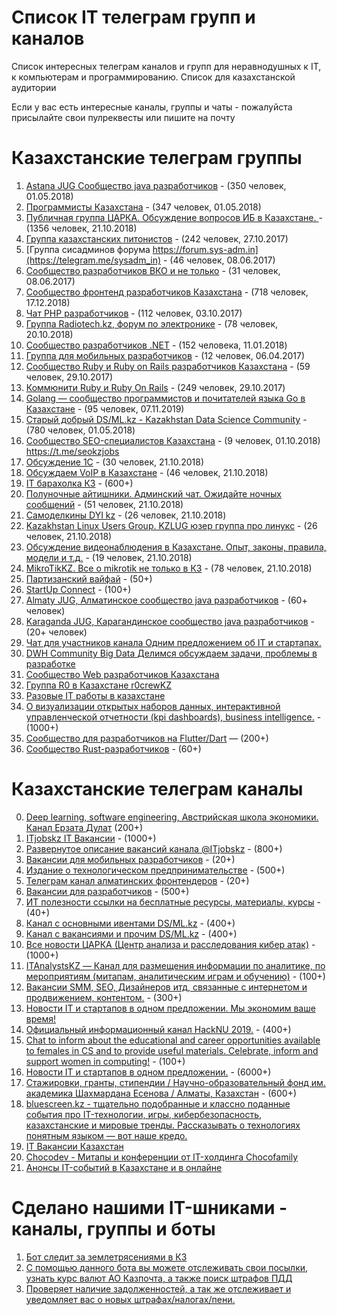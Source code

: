 # Список IT телеграм групп и каналов

Список интересных телеграм каналов и групп для неравнодушных к IT, к компьютерам и программированию. Список для казахстанской аудитории

Если у вас есть интересные каналы, группы и чаты - пожалуйста присылайте свои пулреквесты или пишите на почту

# Казахстанские телеграм группы

1. [Astana JUG Cообщество java разработчиков](https://t.me/astanajug) - (350 человек, 01.05.2018)
2. [Программисты Казахстана](https://t.me/devkz) - (347 человек, 01.05.2018)
3. [Публичная группа ЦАРКА. Обсуждение вопросов ИБ в Казахстане. ](https://t.me/cyberseckz) - (1356 человек, 21.10.2018)
4. [Группа казахстанских питонистов](https://t.me/python_kz) - (242 человек, 27.10.2017)
5. [Группа сисадминов форума https://forum.sys-adm.in](https://telegram.me/sysadm_in) - (46 человек, 08.06.2017)
6. [Сообщество разработчиков ВКО и не только](https://t.me/vko_devs) - (31 человек, 08.06.2017)
7. [Сообщество фронтенд разработчиков Казахстана](https://t.me/frontendkz) - (718 человек, 17.12.2018)
8. [Чат PHP разработчиков](https://t.me/phpdevconf) - (112 человек, 03.10.2017)
9. [Группа Radiotech.kz, форум по электронике](https://t.me/radiotechkz) - (78 человек, 20.10.2018)
10. [Сообщество разработчиков .NET](https://t.me/dotnetgroup) - (152 человека, 11.01.2018)
11. [Группа для мобильных разработчиков](https://t.me/mobile_developers_kz) - (12 человек, 06.04.2017)
12. [Сообщество Ruby и Ruby on Rails разработчиков Казахстана](https://t.me/rubykz) - (59 человек, 29.10.2017)
13. [Коммюнити Ruby и Ruby On Rails](https://t.me/rubyata) - (249 человек, 29.10.2017)
15. [Golang — сообщество программистов и почитателей языка Go в Казахстане](https://t.me/go_kz) - (95 человек, 07.11.2019)
16. [Старый добрый DS/ML.kz - Kazakhstan Data Science Community](https://t.me/ds_kz) - (780 человек, 01.05.2018)
17. [Сообщество SEO-специалистов Казахстана](https://t.me/joinchat/FMgwHRFp_5-kZbF4GCJ81w) - (9 человек, 01.10.2018) https://t.me/seokzjobs
18. [Обсуждение 1С](https://t.me/kz_1C) - (30 человек, 21.10.2018)
19. [Обсуждаем VoIP в Казахстане](https://t.me/sipvoipkz) - (46 человек, 21.10.2018)
20. [IT барахолка КЗ](http://t.me/itbazarkz) - (600+)
21. [Полуночные айтишники. Админский чат. Ожидайте ночных сообщений](https://t.me/devnullkz) - (51 человек, 21.10.2018)
22. [Самоделкины DYI kz](https://t.me/diykz) - (26 человек, 21.10.2018)
23. [Kazakhstan Linux Users Group. KZLUG юзер группа про линукс](https://t.me/kzlug) - (26 человек, 21.10.2018)
24. [Обсуждение видеонаблюдения в Казахстане. Опыт, законы, правила, модели и т.д.](https://t.me/cctvkz) - (19 человек, 21.10.2018)
25. [MikroTikKZ. Все о mikrotik не только в КЗ](https://t.me/MikroTikKZ) - (78 человек, 21.10.2018)
26. [Партизанский вайфай](https://t.me/WiFiPioneersKZ) - (50+)
27. [StartUp Connect](https://t.me/startup_connect) - (100+)
28. [Almaty JUG, Алматинское сообщество java разработчиков](https://t.me/alajug) - (60+ человек)
29. [Karaganda JUG, Карагандинское сообщество java разработчиков](https://t.me/jugkaragandy) - (20+ человек)
30. [Чат для участников канала Одним предложением об IT и стартапах. ](https://t.me/thetechkzchat)
32. [DWH Community Big Data Делимся обсуждаем задачи, проблемы в разработке](https://t.me/dwhkz)
33. [Сообщество Web разработчиков Казахстана](https://t.me/web_dev_WD)
34. [Группа R0 в Казахстане r0crewKZ](https://t.me/r0crewKZ)
35. [Разовые IT работы в казахстане](https://t.me/itmankz)
36. [О визуализации открытых наборов данных, интерактивной управленческой отчетности (kpi dashboards), business intelligence.](https://t.me/datanomika) - (1000+)
37. [Сообщество для разработчиков на Flutter/Dart](https://t.me/dart_kz) — (200+)
38. [Сообщество Rust-разработчиков](https://t.me/rustlang_kz) - (60+)

# Казахстанские телеграм каналы

0. [Deep learning, software engineering, Австрийская школа экономики. Канал Ерзата Дулат](https://t.me/codekz) (200+)
1. [ITjobskz IT Вакансии](https://t.me/itjobskz) - (1000+)
2. [Развернутое описание вакансий канала @ITjobskz](https://t.me/ITjobsKZ_Full) - (800+)
3. [Вакансии для мобильных разработчиков](https://t.me/mobilejobskz) - (20+)
4. [Издание о технологическом предпринимательстве](https://t.me/techpreneurs) - (500+)
5. [Телеграм канал алматинских фронтендеров](https://t.me/AlmatyCSS) - (20+)
6. [Вакансии для разработчиков](https://t.me/devkz_jobs) - (500+)
7. [ИТ полезности ссылки на бесплатные ресурсы, материалы, курсы](https://t.me/DevSkills) - (40+)
8. [Канал с основными ивентами DS/ML.kz](https://t.me/main_ds_kz) - (400+)
9. [Канал с вакансиями и прочим DS/ML.kz](https://t.me/ml_jobs_kz) - (400+)
10. [Все новости ЦАРКА (Центр анализа и расследования кибер атак)](https://t.me/certkznews) - (1000+)
11. [ITAnalystsKZ — Канал для размещения информации по аналитике, по мероприятиям (митапам, аналитическим играм и обучению)](https://t.me/itanalystskz) - (100+)
12. [Вакансии SMM, SEO, Дизайнеров итд, связанные с интернетом и продвижением, контентом.](https://t.me/webjobskz) - (300+)
13. [Новости IT и стартапов в одном предложении. Мы экономим ваше время!](https://t.me/thetechkz)
14. [Официальный информационный канал HackNU 2019.](https://t.me/HackNUinfo) - (400+)
15. [Chat to inform about the educational and career opportunities available to females in CS and to provide useful materials. Celebrate, inform and support women in computing!](https://t.me/nu_acm_w) - (100+)
16. [Новости IT и стартапов в одном предложении.](https://t.me/thetechkz) - (6000+)
17. [Стажировки, гранты, стипендии / Научно-образовательный фонд им. академика Шахмардана Есенова / Алматы, Казахстан](https://t.me/yessenovfoundation) - (600+)
18. [bluescreen.kz - тщательно подобранные и классно поданные события про IT-технологии, игры, кибербезопасность, казахстанские и мировые тренды. Рассказывать о технологиях понятным языком — вот наше кредо.](https://t.me/bluescreenkz)
19. [IT Вакансии Казахстан](https://t.me/workitkz)
20. [Chocodev - Митапы и конференции от IT-холдинга Chocofamily](https://t.me/chocodev)
21. [Анонсы IT-событий в Казахстане и в онлайне](https://t.me/kz_it_events)

# Сделано нашими IT-шниками - каналы, группы и боты 

1. [Бот следит за землетрясениями в КЗ](https://t.me/kzquake)
2. [С помощью данного бота вы можете отслеживать свои посылки, узнать курс валют АО Казпочта, а также поиск штрафов ПДД](https://t.me/KazPostBot)
3. [Проверяет наличие задолженностей, а так же отслеживает и уведомляет вас о новых штрафах/налогах/пени.](https://t.me/ShtrafKZBot)
